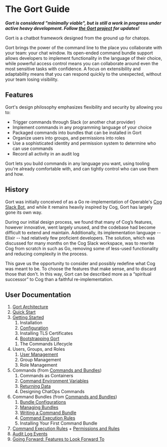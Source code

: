 # The Gort Guide

***Gort is considered "minimally viable", but is still a work in progress under active heavy development. Follow [the Gort project](https://github.com/getgort/gort) for updates!***

Gort is a chatbot framework designed from the ground up for chatops.

Gort brings the power of the command line to the place you collaborate with your team: your chat window. Its open-ended command bundle support allows developers to implement functionality in the language of their choice, while powerful access control means you can collaborate around even the most sensitive tasks with confidence. A focus on extensibility and adaptability means that you can respond quickly to the unexpected, without your team losing visibility.

## Features

Gort's design philosophy emphasizes flexibility and security by allowing you to:

- Trigger commands through Slack (or another chat provider)
- Implement commands in any programming language of your choice
- Packaged commands into bundles that can be installed in Gort
- Organize users into groups, and permissions into roles
- Use a sophisticated identity and permission system to determine who can use commands
- Record all activity in an audit log

Gort lets you build commands in any language you want, using tooling you're already comfortable with, and can tightly control who can use them and how.

## History

Gort was initially conceived of as a Go re-implementation of Operable's [Cog Slack Bot](https://github.com/operable/cog), and while it remains heavily inspired by Cog, Gort has largely gone its own way.

During our initial design process, we found that many of Cog’s features, however innovative, went largely unused, and the codebase had become difficult to extend and maintain. Additionally, its implementation language -- Elixir -- had relatively few proficient developers. The solution, which was discussed for many months on the Cog Slack workspace, was to rewrite Cog from scratch in such as Go, removing some of less-used functionality and reducing complexity in the process.

This gave us the opportunity to consider and possibly redefine what Cog was meant to be. To choose the features that make sense, and to discard those that don't. In this way, Gort can be described more as a “spiritual successor” to Cog than a faithful re-implementation.

## User Documentation

1. [Gort Architecture](architecture.md)
1. [Quick Start](quickstart.md)
1. [Getting Started](getting-started.md)
   1. Installation
   1. [Configuration](configuration.md)
   1. Installing TLS Certificates
   1. [Bootstrapping Gort](bootstrapping.md)
   <!-- 1. Profiles and local identity files? -->
   1. The Commands Lifecycle
1. Users, Groups, and Roles
   1. [User Management](user-management.md)
   1. Group Management
   1. Role Management
1. Commands (from [Commands and Bundles](commands-and-bundles.md))
   1. Commands as Containers
   1. [Command Environment Variables](command-environment-variables.md)
   1. [Returning Data](returning-data.md)
   1. Designing ChatOps Commands
1. Command Bundles (from [Commands and Bundles](commands-and-bundles.md))
   1. [Bundle Configurations](bundle-configurations.md)
   1. [Managing Bundles](managing-bundles.md)
   1. [Writing a Command Bundle](writing-a-command-bundle.md)
   1. [Command Execution Rules](command-execution-rules.md)
   1. Installing Your First Command Bundle
1. [Command Execution Rules](command-execution-rules.md) + [Permissions and Rules](permissions-and-rules.md)
1. [Audit Log Events](audit-log-events.md)
1. [Going Forward: Features to Look Forward To](going-forward.md)

<!-- 
COLD STORAGE:
1. [Designing ChatOps Commands](designing-chatops-commands.md)
1. [Installing Your First Command Bundle](installing-your-first-command-bundle.md)
1. [Writing a Command Bundle](writing-a-command-bundle.md)
1. [Templates](templates.md)
1. [Dynamic Command Configuration](dynamic-command-configuration.md)
1. [Configuring Password Resets](configuring-password-resets.md)
1. [Installing And Managing Relays](installing-and-managing-relays.md)
1. [Relay Configuration](relay-configuration.md)
1. [Command Output Tags](command-output-tags.md)
1. [Services](services.md)
-->
